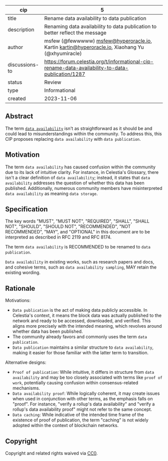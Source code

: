 | cip | 5 |
| - | - |
| title | Rename data availability to data publication |
| description | Renaming data availability to data publication to better reflect the message |
| author | msfew (@fewwwww) <msfew@hyperoracle.io>, Kartin <kartin@hyperoracle.io>, Xiaohang Yu (@xhyumiracle) |
| discussions-to | <https://forum.celestia.org/t/informational-cip-rename-data-availability-to-data-publication/1287> |
| status | Review |
| type | Informational |
| created | 2023-11-06 |

## Abstract

The term [`data availability`](https://celestia.org/glossary/data-availability/) isn't as straightforward as it should be and could lead to misunderstandings within the community. To address this, this CIP proposes replacing `data availability` with `data publication`.

## Motivation

The term `data availability` has caused confusion within the community due to its lack of intuitive clarity. For instance, in Celestia's Glossary, there isn't a clear definition of `data availability`; instead, it states that `data availability` addresses the question of whether this data has been published. Additionally, numerous community members have misinterpreted `data availability` as meaning `data storage`.

## Specification

The key words "MUST", "MUST NOT", "REQUIRED", "SHALL", "SHALL NOT", "SHOULD", "SHOULD NOT", "RECOMMENDED", "NOT RECOMMENDED", "MAY", and "OPTIONAL" in this document are to be interpreted as described in RFC 2119 and RFC 8174.

The term `data availability` is RECOMMENDED to be renamed to `data publication`.

`Data availability` in existing works, such as research papers and docs, and cohesive terms, such as `data availability sampling`, MAY retain the existing wording.

## Rationale

Motivations:

- `Data publication` is the act of making data publicly accessible. In Celestia's context, it means the block data was actually published to the network and ready to be accessed, downloaded, and verified. This aligns more precisely with the intended meaning, which revolves around whether data has been published.
- The community already favors and commonly uses the term `data publication`.
- `Data publication` maintains a similar structure to `data availability`, making it easier for those familiar with the latter term to transition.

Alternative designs:

- `Proof of publication`: While intuitive, it differs in structure from `data availability` and may be too closely associated with terms like `proof of work`, potentially causing confusion within consensus-related mechanisms.
- `Data availability proof`: While logically coherent, it may create issues when used in conjunction with other terms, as the emphasis falls on "proof". For instance, "verify a rollup's data availability" and "verify a rollup's data availability proof" might not refer to the same concept.
- `Data caching`: While indicative of the intended time frame of the existence of proof of publication, the term "caching" is not widely adopted within the context of blockchain networks.

## Copyright

Copyright and related rights waived via [CC0](https://github.com/celestiaorg/CIPs/blob/main/LICENSE).

